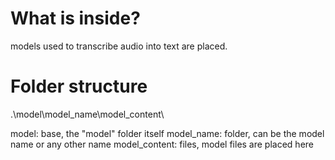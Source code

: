 # What is inside?
models used to transcribe audio into text are placed.

# Folder structure
.\\model\\model_name\\model_content\

model: base, the "model" folder itself
model_name: folder, can be the model name or any other name
model_content: files, model files are placed here
